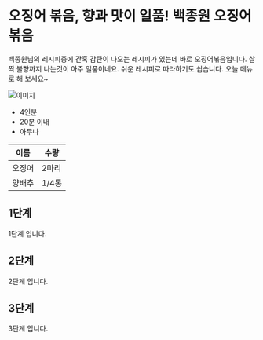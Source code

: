 # 오징어 볶음, 향과 맛이 일품! 백종원 오징어 볶음

백종원님의 레시피중에 간혹 감탄이 나오는
레시피가 있는데 바로 오징어볶음입니다.
살짝 불향까지 나는것이 아주 일품이네요.
쉬운 레시피로 따라하기도 쉽습니다.
오늘 메뉴로 해 보세요~

![이미지](https://recipe1.ezmember.co.kr/cache/recipe/2019/01/04/518d5bf35102aa51bf58078f7a25dc751.jpg)

- 4인분
- 20분 이내
- 아무나

| 이름 | 수량 |
| -- | -- |
| 오징어 | 2마리 |
| 양배추 | 1/4통 |

## 1단계

1단계 입니다.

## 2단계

2단계 입니다.

## 3단계

3단계 입니다.

